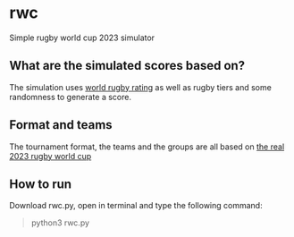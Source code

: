 # rwc
Simple rugby world cup 2023 simulator

## What are the simulated scores based on?
The simulation uses [world rugby rating](https://www.world.rugby/tournaments/rankings/mru) as well as rugby tiers and some randomness to generate a score.

## Format and teams
The tournament format, the teams and the groups are all based on [the real 2023 rugby world cup](https://en.wikipedia.org/wiki/2023_Rugby_World_Cup#Pool_stage)

## How to run
Download rwc.py, open in terminal and type the following command:
>python3 rwc.py
